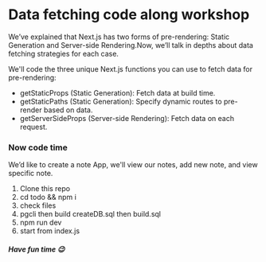 # Data fetching code along workshop
We’ve explained that Next.js has two forms of pre-rendering: Static Generation and Server-side Rendering.Now, we’ll talk in depths about data fetching strategies for each case.

 We'll code the three unique Next.js functions you can use to fetch data for pre-rendering:

- getStaticProps (Static Generation): Fetch data at build time.
- getStaticPaths (Static Generation): Specify dynamic routes to pre-render based on data.
- getServerSideProps (Server-side Rendering): Fetch data on each request.


### Now code time
We’d like to create a note App, we'll view our notes, add new note, and view specific note.

1. Clone this repo
2. cd todo && npm i
3. check files
4. pgcli then build createDB.sql then build.sql
5. npm run dev
6. start from index.js

##### Have fun time :wink:
